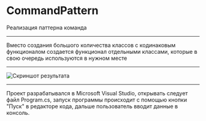 # CommandPattern
Реализация паттерна команда
____
Вместо создания большого количества классов с кодинаковым функционалом
создается функционал отдельными классами, которые в свою очередь
используются в нужном месте
____

![Скриншот результата](https://user-images.githubusercontent.com/89964564/147553239-5e005ea9-f3cb-4a4b-aaf4-10a61cb716dd.png)

____
Проект разрабатывался в Microsoft Visual Studio, 
открывать следует файл Program.cs,
запуск программы происходит с помощью кнопки "Пуск" в редакторе кода,
дальше пользователь вводит данные в консоль.
